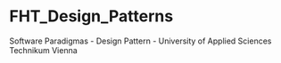 # FHT_Design_Patterns
Software Paradigmas - Design Pattern - University of Applied Sciences Technikum Vienna
